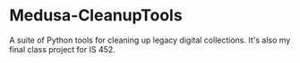 # Medusa-CleanupTools

A suite of Python tools for cleaning up legacy digital collections. It's also my final class project for IS 452.


